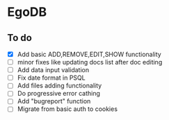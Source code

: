 # EgoDB

## To do
- [x] Add basic ADD,REMOVE,EDIT,SHOW functionality
- [ ] minor fixes like updating docs list after doc editing
- [ ] Add data input validation
- [ ] Fix date format in PSQL
- [ ] Add files adding functionality
- [ ] Do progressive error cathing
- [ ] Add "bugreport" function
- [ ] Migrate from basic auth to cookies
